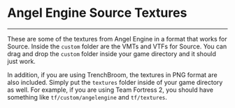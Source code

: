 # Angel Engine Source Textures
---
These are some of the textures from Angel Engine in a format that works for Source. Inside the `custom` folder are the VMTs and VTFs for Source. You can drag and drop the `custom` folder inside your game directory and it should just work.

In addition, if you are using TrenchBroom, the textures in PNG format are also included. Simply put the `textures` folder inside of your game directory as well. For example, if you are using Team Fortress 2, you should have something like `tf/custom/angelengine` and `tf/textures`.
